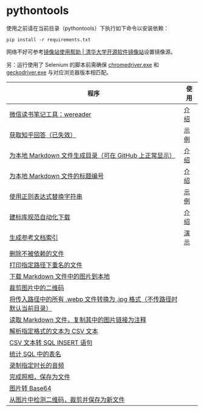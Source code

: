 # pythontools

使用之前请在当前目录（pythontools）下执行如下命令以安装依赖：

<!-- 依赖文件更新命令（确保安装了 pipreqs）：pipreqs ./ --encoding=utf8 --force -->

```
pip install -r requirements.txt
```

网络不好可参考[镜像站使用帮助 \| 清华大学开源软件镜像站](https://mirrors.tuna.tsinghua.edu.cn/help/pypi/)设置镜像源。

另：运行使用了 Selenium 的脚本前需确保 [chromedriver.exe](utils/chromedriver.exe) 和 [geckodriver.exe](utils/geckodriver.exe) 与对应浏览器版本相匹配。

| 程序                                                         | 使用                                                         |
| ------------------------------------------------------------ | ------------------------------------------------------------ |
| [微信读书笔记工具：wereader](wereader)                       | [介绍](https://www.cnblogs.com/Higurashi-kagome/p/12872060.html) |
| [获取知乎回答（已失效）](zhihu)                              | [示例](zhihu/README.md)                                      |
| [为本地 Markdown 文件生成目录（可在 GitHub 上正常显示）](text/toc.py) | [介绍](https://www.cnblogs.com/Higurashi-kagome/p/12724993.html) |
| [为本地 Markdown 文件的标题编号](text/title_number.py)       | [介绍](https://www.cnblogs.com/Higurashi-kagome/p/12747857.html) |
| [使用正则表达式替换字符串](text/str_replace.py)              | [示例](demo/str_replace.md)                                  |
| [建标库规范自动化下载](spider/jianbiaoku/jianbiaoku.py)      | [介绍](https://www.cnblogs.com/Higurashi-kagome/p/15242418.html) |
| [生成参考文档索引](text/references_doc/references_doc.py)    | [演示](text/references_doc/references_doc.gif)               |
| [删除不被依赖的文件](text/find_dependencies.py)              |                                                              |
| [打印指定路径下重名的文件](fs/same_name.py)                  |                                                              |
| [下载 Markdown 文件中的图片到本地](text/get_markdown_img.py) |                                                              |
| [裁剪图片中的二维码](img/crop_qr_code.py)                    |                                                              |
| [将传入路径中的所有 .webp 文件转换为 .jpg 格式（不传路径时默认当前目录）](img/convert_webp_to_jpg.py) |                                                              |
| [读取 Markdown 文件，复制其中的图片链接为注释](text/copy_image_links_to_comments.py) |                                                              |
| [解析指定格式的文本为 CSV 文本](text/save_to_csv_text/save_to_csv_text.py) |                                                              |
| [CSV 文本转 SQL INSERT 语句](text/csv_to_sql/csv_to_sql.py)  |                                                              |
| [统计 SQL 中的表名](text/extract_table_names/extract_table_names.py) |                                                              |
| [录制指定时长的音频](media/record_audio.py)                  |                                                              |
| [完成照相，保存为文件](media/take_photo.py)                  |                                                              |
| [图片转 Base64](img/image_to_base64.py)                      |                                                              |
| [从图片中检测二维码，裁剪并保存为新文件](img/crop_qr_code.py)                      |                                                              |
